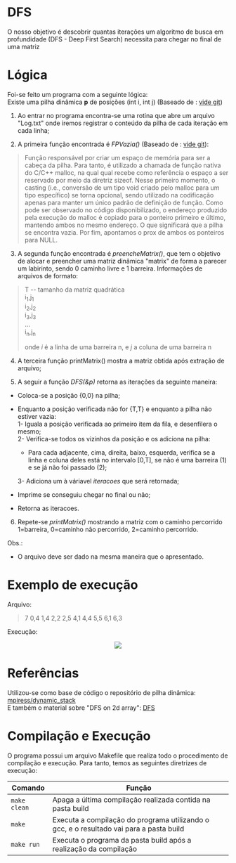 # DFS

O nosso objetivo é descobrir quantas iterações um algoritmo de busca em profundidade (DFS - Deep First Search) necessita para chegar no final de uma matriz
# Lógica
Foi-se feito um programa com a seguinte lógica:    
Existe uma pilha dinâmica **p** de posições (int i, int j) (Baseado de : [vide git](https://github.com/mpiress/dynamic_stack))

1) Ao entrar no programa encontra-se uma rotina que abre um arquivo "Log.txt" onde iremos registrar o conteúdo da pilha de cada iteração em cada linha;

2) A primeira função encontrada é *FPVazia()* (Baseado de : [vide git](https://github.com/mpiress/dynamic_stack)):

>Função responsável por criar um espaço de memória para ser a cabeça da pilha. Para tanto, é utilizado a chamada de função nativa do C/C++ malloc, na qual qual recebe como referência o espaço a ser reservado por meio da diretriz sizeof. Nesse primeiro momento, o casting (i.e., conversão de um tipo void criado pelo malloc para um tipo específico) se torna opcional, sendo utilizado na codificação apenas para manter um único padrão de definição de função. Como pode ser observado no código disponibilizado, o endereço produzido pela execução do malloc é copiado para o ponteiro primeiro e último, mantendo ambos no mesmo endereço. O que significará que a pilha se encontra vazia. Por fim, apontamos o prox de ambos os ponteiros para NULL. 

3) A segunda função encontrada é *preencheMatrix()*, que tem o objetivo de alocar e preencher uma matriz dinâmica "matrix" de forma a parecer um labirinto, sendo 0 caminho livre e 1 barreira. Informações de arquivos de formato:
>T -- tamanho da matriz quadrática     
>i<sub>1</sub>,j<sub>1</sub>       
>i<sub>2</sub>,j<sub>2</sub>          
>i<sub>3</sub>,j<sub>3</sub>       
>...       
>i<sub>n</sub>,j<sub>n</sub>      
>        
>onde *i* é a linha de uma barreira n, e *j* a coluna de uma barreira n  


4) A terceira função printMatrix() mostra a matriz obtida após extração de arquivo;

5) A seguir a função *DFS(&p)* retorna as iterações da seguinte maneira:   
- Coloca-se a posição {0,0} na pilha;      
- Enquanto a posição verificada não for {T,T} e enquanto a pilha não estiver vazia:       
  1- Iguala a posição verificada ao primeiro item da fila, e desenfilera o mesmo;        
  2- Verifica-se todos os vizinhos da posição e os adiciona na pilha:       
    - Para cada adjacente, cima, direita, baixo, esquerda, verifica se a linha e coluna deles está no intervalo [0,T], se não é uma barreira (1) e se já não foi passado (2);    

  3- Adiciona um à váriavel *iteracoes* que será retornada;      
- Imprime se conseguiu chegar no final ou não;     
- Retorna as iteracoes.

6) Repete-se *printMatrix()* mostrando a matriz com o caminho percorrido 1=barreira, 0=caminho não percorrido, 2=caminho percorrido.

Obs.:    
- O arquivo deve ser dado na mesma maneira que o apresentado.
# Exemplo de execução
Arquivo:
>7
>0,4
>1,4
>2,2
>2,5
>4,1
>4,4
>5,5
>6,1
>6,3

Execução:
</p>
<p align="center">
	<img src="imgs/exec.jpg"/> 
</p> 

# Referências

Utilizou-se como base de código o repositório de pilha dinâmica: [mpiress/dynamic_stack](https://github.com/mpiress/dynamic_stack)<br>
E também o material sobre "DFS on 2d array": [DFS](https://www.geeksforgeeks.org/depth-first-traversal-dfs-on-a-2d-array/)

# Compilação e Execução

O programa possui um arquivo Makefile que realiza todo o procedimento de compilação e execução. Para tanto, temos as seguintes diretrizes de execução:


| Comando                |  Função                                                                                           |                     
| -----------------------| ------------------------------------------------------------------------------------------------- |
|  `make clean`          | Apaga a última compilação realizada contida na pasta build                                        |
|  `make`                | Executa a compilação do programa utilizando o gcc, e o resultado vai para a pasta build           |
|  `make run`            | Executa o programa da pasta build após a realização da compilação                                 |
